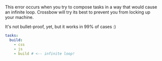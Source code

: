 This error occurs when you try to compose tasks in a way that would cause an 
infinite loop. Crossbow will try its best to prevent you from locking up your machine. 

It's not bullet-proof, yet, but it works in 99% of cases :)

```yml
tasks:
  build: 
    - css
    - js
    - build # <-- infinite loop!
```